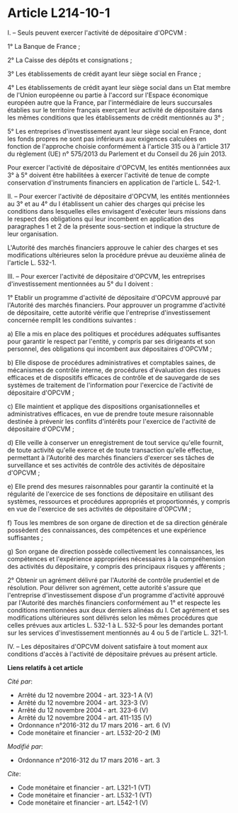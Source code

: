 # Article L214-10-1

I. – Seuls peuvent exercer l'activité de dépositaire d'OPCVM : 

1° La Banque de France ; 

2° La Caisse des dépôts et consignations ; 

3° Les établissements de crédit ayant leur siège social en France ; 

4° Les établissements de crédit ayant leur siège social dans un Etat membre de l'Union européenne ou partie à l'accord sur
l'Espace économique européen autre que la France, par l'intermédiaire de leurs succursales établies sur le territoire
français exerçant leur activité de dépositaire dans les mêmes conditions que les établissements de crédit mentionnés au 3° ; 

5° Les entreprises d'investissement ayant leur siège social en France, dont les fonds propres ne sont pas inférieurs aux
exigences calculées en fonction de l'approche choisie conformément à l'article 315 ou à l'article 317 du règlement (UE) n°
575/2013 du Parlement et du Conseil du 26 juin 2013. 

Pour exercer l'activité de dépositaire d'OPCVM, les entités mentionnées aux 3° à 5° doivent être habilitées à exercer
l'activité de tenue de compte conservation d'instruments financiers en application de l'article L. 542-1. 

II. – Pour exercer l'activité de dépositaire d'OPCVM, les entités mentionnées au 3° et au 4° du I établissent un cahier des
charges qui précise les conditions dans lesquelles elles envisagent d'exécuter leurs missions dans le respect des obligations
qui leur incombent en application des paragraphes 1 et 2 de la présente sous-section et indique la structure de leur
organisation. 

L'Autorité des marchés financiers approuve le cahier des charges et ses modifications ultérieures selon la procédure prévue
au deuxième alinéa de l'article L. 532-1. 

III. – Pour exercer l'activité de dépositaire d'OPCVM, les entreprises d'investissement mentionnées au 5° du I doivent : 

1° Etablir un programme d'activité de dépositaire d'OPCVM approuvé par l'Autorité des marchés financiers. Pour approuver un
programme d'activité de dépositaire, cette autorité vérifie que l'entreprise d'investissement concernée remplit les
conditions suivantes : 

a) Elle a mis en place des politiques et procédures adéquates suffisantes pour garantir le respect par l'entité, y compris
par ses dirigeants et son personnel, des obligations qui incombent aux dépositaires d'OPCVM ; 

b) Elle dispose de procédures administratives et comptables saines, de mécanismes de contrôle interne, de procédures
d'évaluation des risques efficaces et de dispositifs efficaces de contrôle et de sauvegarde de ses systèmes de traitement de
l'information pour l'exercice de l'activité de dépositaire d'OPCVM ; 

c) Elle maintient et applique des dispositions organisationnelles et administratives efficaces, en vue de prendre toute
mesure raisonnable destinée à prévenir les conflits d'intérêts pour l'exercice de l'activité de dépositaire d'OPCVM ; 

d) Elle veille à conserver un enregistrement de tout service qu'elle fournit, de toute activité qu'elle exerce et de toute
transaction qu'elle effectue, permettant à l'Autorité des marchés financiers d'exercer ses tâches de surveillance et ses
activités de contrôle des activités de dépositaire d'OPCVM ; 

e) Elle prend des mesures raisonnables pour garantir la continuité et la régularité de l'exercice de ses fonctions de
dépositaire en utilisant des systèmes, ressources et procédures appropriés et proportionnés, y compris en vue de l'exercice
de ses activités de dépositaire d'OPCVM ; 

f) Tous les membres de son organe de direction et de sa direction générale possèdent des connaissances, des compétences et
une expérience suffisantes ; 

g) Son organe de direction possède collectivement les connaissances, les compétences et l'expérience appropriées nécessaires
à la compréhension des activités du dépositaire, y compris des principaux risques y afférents ; 

2° Obtenir un agrément délivré par l'Autorité de contrôle prudentiel et de résolution. Pour délivrer son agrément, cette
autorité s'assure que l'entreprise d'investissement dispose d'un programme d'activité approuvé par l'Autorité des marchés
financiers conformément au 1° et respecte les conditions mentionnées aux deux derniers alinéas du I. Cet agrément et ses
modifications ultérieures sont délivrés selon les mêmes procédures que celles prévues aux articles L. 532-1 à L. 532-5 pour
les demandes portant sur les services d'investissement mentionnés au 4 ou 5 de l'article L. 321-1. 

IV. – Les dépositaires d'OPCVM doivent satisfaire à tout moment aux conditions d'accès à l'activité de dépositaire prévues au
présent article.

**Liens relatifs à cet article**

_Cité par_:

  - Arrêté du 12 novembre 2004 - art. 323-1 A (V)
  - Arrêté du 12 novembre 2004 - art. 323-3 (V)
  - Arrêté du 12 novembre 2004 - art. 323-6 (V)
  - Arrêté du 12 novembre 2004 - art. 411-135 (V)
  - Ordonnance n°2016-312 du 17 mars 2016 - art. 6 (V)
  - Code monétaire et financier - art. L532-20-2 (M)

_Modifié par_:

  - Ordonnance n°2016-312 du 17 mars 2016 - art. 3

_Cite_:

  - Code monétaire et financier - art. L321-1 (VT)
  - Code monétaire et financier - art. L532-1 (VT)
  - Code monétaire et financier - art. L542-1 (V)
